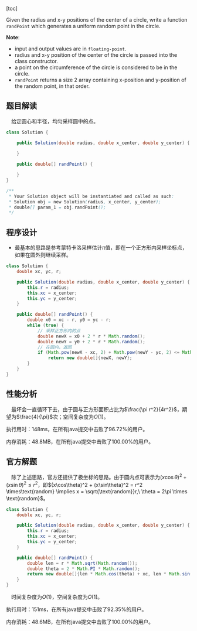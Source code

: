 [toc]

Given the radius and x-y positions of the center of a circle, write a function `randPoint` which generates a uniform random point in the circle.



**Note**:

* input and output values are in `floating-point`.
* radius and x-y position of the center of the circle is passed into the class constructor.
* a point on the circumference of the circle is considered to be in the circle.
* `randPoint` returns a size 2 array containing x-position and y-position of the random point, in that order.



## 题目解读

&emsp;给定圆心和半径，均匀采样圆中的点。

```java
class Solution {

    public Solution(double radius, double x_center, double y_center) {

    }
    
    public double[] randPoint() {

    }
}

/**
 * Your Solution object will be instantiated and called as such:
 * Solution obj = new Solution(radius, x_center, y_center);
 * double[] param_1 = obj.randPoint();
 */
```

## 程序设计

* 最基本的思路是参考蒙特卡洛采样估计$\pi$值，即在一个正方形内采样坐标点，如果在圆外则继续采样。

```java
class Solution {
    double xc, yc, r;

    public Solution(double radius, double x_center, double y_center) {
        this.r = radius;
        this.xc = x_center;
        this.yc = y_center;
    }

    public double[] randPoint() {
        double x0 = xc - r, y0 = yc - r;
        while (true) {
            // 采样正方形内的点
            double newX = x0 + 2 * r * Math.random();
            double newY = y0 + 2 * r * Math.random();
            // 在圆内，返回
            if (Math.pow(newX - xc, 2) + Math.pow(newY - yc, 2) <= Math.pow(r, 2))
                return new double[]{newX, newY};
        }
    }
}
```

## 性能分析

&emsp;最坏会一直循环下去，由于圆与正方形面积占比为$\frac{\pi r^2}{4r^2}$，期望为$\frac{4}{\pi}$次；空间复杂度为$O(1)$。

执行用时：148ms，在所有java提交中击败了96.72%的用户。

内存消耗：48.8MB，在所有java提交中击败了100.00%的用户。

## 官方解题

&emsp;除了上述思路，官方还提供了极坐标的思路。由于圆内点可表示为$(x\cos\theta)^2 + (x\sin\theta)^2 \le r^2$，即$(x\cos\theta)^2 + (x\sin\theta)^2 = r^2 \times\text{random} \implies x = \sqrt{\text{random}}r,\ \theta = 2\pi \times \text{random}$。

```java
class Solution {
    double xc, yc, r;

    public Solution(double radius, double x_center, double y_center) {
        this.r = radius;
        this.xc = x_center;
        this.yc = y_center;
    }

    public double[] randPoint() {
        double len = r * Math.sqrt(Math.random());
        double theta = 2 * Math.PI * Math.random();
        return new double[]{len * Math.cos(theta) + xc, len * Math.sin(theta) + yc};
    }
}
```

&emsp;时间复杂度为$O(1)$，空间复杂度为$O(1)$。

执行用时：151ms，在所有java提交中击败了92.35%的用户。

内存消耗：48.6MB，在所有java提交中击败了100.00%的用户。